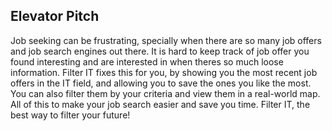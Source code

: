 ## Elevator Pitch
Job seeking can be frustrating, specially when there are so many
job offers and job search engines out there. It is hard to keep
track of job offer you found interesting and are interested in when
theres so much loose information. Filter IT fixes this for you, by
showing you the most recent job offers in the IT field, and allowing
you to save the ones you like the most. You can also filter them by your
criteria and view them in a real-world map. All of this to make your
job search easier and save you time. Filter IT, the best way to filter
your future!
